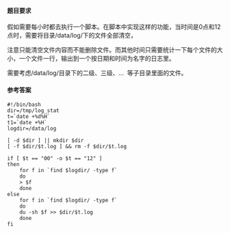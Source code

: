 #### 题目要求
假如需要每小时都去执行一个脚本。在脚本中实现这样的功能，当时间是0点和12点时，需要将目录/data/log/下的文件全部清空，

注意只能清空文件内容而不能删除文件。而其他时间只需要统计一下每个文件的大小，一个文件一行，输出到一个按日期和时间为名字的日志里。

需要考虑/data/log/目录下的二级、三级、…  等子目录里面的文件。

#### 参考答案
```
#!/bin/bash
dir=/tmp/log_stat
t=`date +%d%H`
t1=`date +%H`
logdir=/data/log

[ -d $dir ] || mkdir $dir
[ -f $dir/$t.log ] && rm -f $dir/$t.log

if [ $t == "00" -o $t == "12" ]
then
    for f in `find $logdir/ -type f`
    do
	> $f
    done
else
    for f in `find $logdir/ -type f`
    do
	du -sh $f >> $dir/$t.log
    done
fi

```